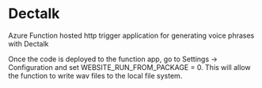 # Dectalk

Azure Function hosted http trigger application for generating voice phrases with Dectalk

Once the code is deployed to the function app, go to Settings -> Configuration and set WEBSITE_RUN_FROM_PACKAGE = 0. This will allow the function to write wav files to the local file system.